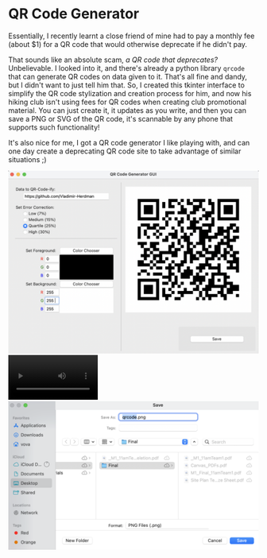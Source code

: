 # QR Code Generator
Essentially, I recently learnt a close friend of mine had to pay a monthly
fee (about $1) for a QR code that would otherwise deprecate if he didn't pay.

That sounds like an absolute scam, *a QR code that deprecates?*  Unbelievable.
I looked into it, and there's already a python library `qrcode` that can 
generate QR codes on data given to it.  That's all fine and dandy, but 
I didn't want to just tell him that.  So, I created this tkinter interface 
to simplify the QR code stylization and creation process for him, and now 
his hiking club isn't using fees for QR codes when creating club promotional 
material.  You can just create it, it updates as you write, and then you can 
save a PNG or SVG of the QR code, it's scannable by any phone that supports
such functionality!

It's also nice for me, I got a QR code generator I like playing with, and can 
one day create a deprecating QR code site to take advantage of similar situations ;)

![](Documentation_Images/gitQR.png)
<video src="Documentation_Images/coloredCode.mov" width="180" controls></video>
![](Documentation_Images/saveFunctionality.png)
